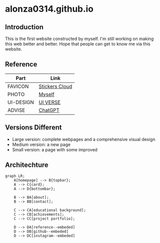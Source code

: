 # alonza0314.github.io

## Introduction

This is the first website constructed by myself. I'm still working on making this web better and better. Hope that people can get to know me via this website.

## Reference

|Part|Link|
|-|-|
|FAVICON|[Stickers Cloud](https://stickers.cloud/)|
|PHOTO|[Myself](https://alonza0314.github.io)|
|UI-DESIGN|[UI VERSE](https://uiverse.io/)|
|ADVISE|[ChatGPT](https://chatgpt.com/)|

## Versions Different

+ Large version: complete webpages and a comprehensive visual design
+ Medium version: a new page
+ Small version: a page with some improved

## Architechture

```mermaid
graph LR;
    A[homepage] --> B{topbar};
    A --> C{card};
    A --> D{bottombar};

    B --> BA[about];
    B --> BB[contact];

    C --> CA[educational background];
    C --> CB[achievements];
    C --> CC[project portfolio];

    D --> DA[reference--embeded]
    D --> DB[github--embeded]
    D --> DC[instagram--embeded]
```

